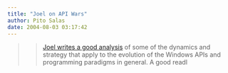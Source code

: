 ```yaml
---
title: "Joel on API Wars"
author: Pito Salas
date: 2004-08-03 03:17:42
---
```


>>

>> [Joel writes a good
analysis](<http://www.joelonsoftware.com/articles/APIWar.html>) of some of the
dynamics and strategy that apply to the evolution of the Windows APIs and
programming paradigms in general. A good readl


